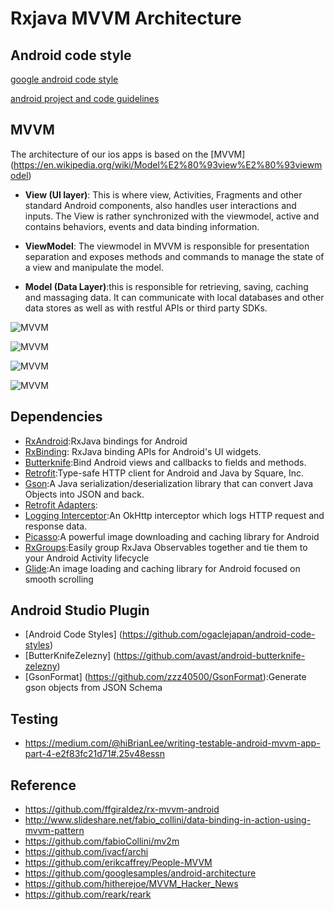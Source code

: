 # Rxjava MVVM Architecture

## Android code style

[google android code style](https://source.android.com/source/code-style.html)

[android project and code guidelines](https://github.com/ribot/android-guidelines/blob/master/project_and_code_guidelines.md)

## MVVM
The architecture of our ios apps is based on the [MVVM] (https://en.wikipedia.org/wiki/Model%E2%80%93view%E2%80%93viewmodel)

* __View (UI layer)__: This is where view, Activities, Fragments and other standard Android components, also handles user interactions and inputs. The View is rather synchronized with the viewmodel, active and contains behaviors, events and data binding information.

* __ViewModel__: The viewmodel in MVVM is responsible for presentation separation and exposes methods and commands to manage the state of a view and manipulate the model.

* __Model (Data Layer)__:this is responsible for retrieving, saving, caching and massaging data. It can communicate with local databases and other data stores as well as with restful APIs or third party SDKs.



![MVVM](http://tech.vg.no/files/2015/07/mvvm.png)

![MVVM](https://cdn-images-1.medium.com/max/800/1*WfT-BCzN0ZAGzdE30oea1g.png)

![MVVM](https://github.com/fabioCollini/mv2m/blob/master/mv2m-class-diagram.png)

![MVVM](https://github.com/liuznsn/RxMvvmArchitectureAndroid/blob/master/MVVM_TDD.png)

## Dependencies

- [RxAndroid](https://github.com/ReactiveX/RxAndroid):RxJava bindings for Android
- [RxBinding](https://github.com/JakeWharton/RxBinding): RxJava binding APIs for Android's UI widgets.
- [Butterknife](http://jakewharton.github.io/butterknife/):Bind Android views and callbacks to fields and methods. 
- [Retrofit](https://github.com/square/retrofit):Type-safe HTTP client for Android and Java by Square, Inc.
- [Gson](https://github.com/google/gson):A Java serialization/deserialization library that can convert Java Objects into JSON and back.
- [Retrofit Adapters](https://github.com/square/retrofit/tree/master/retrofit-adapters):
- [Logging Interceptor](https://github.com/square/okhttp/tree/master/okhttp-logging-interceptor):An OkHttp interceptor which logs HTTP request and response data.
- [Picasso](https://github.com/square/picasso):A powerful image downloading and caching library for Android
- [RxGroups](https://github.com/airbnb/RxGroups):Easily group RxJava Observables together and tie them to your Android Activity lifecycle
- [Glide](https://github.com/bumptech/glide):An image loading and caching library for Android focused on smooth scrolling



## Android Studio Plugin

- [Android Code Styles] (https://github.com/ogaclejapan/android-code-styles)
- [ButterKnifeZelezny] (https://github.com/avast/android-butterknife-zelezny)
- [GsonFormat] (https://github.com/zzz40500/GsonFormat):Generate gson objects from JSON Schema

## Testing

- https://medium.com/@hiBrianLee/writing-testable-android-mvvm-app-part-4-e2f83fc21d71#.25v48essn

## Reference

- https://github.com/ffgiraldez/rx-mvvm-android
- http://www.slideshare.net/fabio_collini/data-binding-in-action-using-mvvm-pattern
- https://github.com/fabioCollini/mv2m
- https://github.com/ivacf/archi
- https://github.com/erikcaffrey/People-MVVM
- https://github.com/googlesamples/android-architecture
- https://github.com/hitherejoe/MVVM_Hacker_News
- https://github.com/reark/reark
